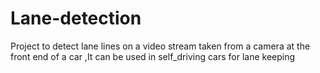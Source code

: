 # Lane-detection
Project to detect lane lines on a video stream taken from a camera at the front end of a car
,It can be used in self_driving cars for lane keeping
